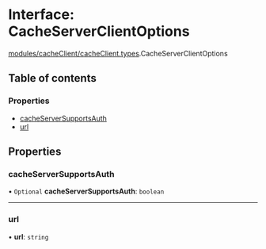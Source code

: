 # Interface: CacheServerClientOptions

[modules/cacheClient/cacheClient.types](../modules/modules_cacheClient_cacheClient_types.md).CacheServerClientOptions

## Table of contents

### Properties

- [cacheServerSupportsAuth](modules_cacheClient_cacheClient_types.CacheServerClientOptions.md#cacheserversupportsauth)
- [url](modules_cacheClient_cacheClient_types.CacheServerClientOptions.md#url)

## Properties

### cacheServerSupportsAuth

• `Optional` **cacheServerSupportsAuth**: `boolean`

___

### url

• **url**: `string`
